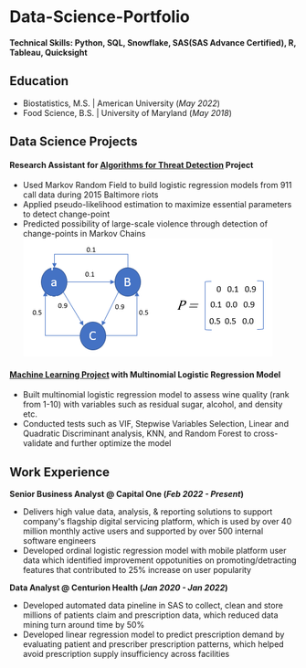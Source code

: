# Data-Science-Portfolio
#### Technical Skills: Python, SQL, Snowflake, SAS(SAS Advance Certified), R, Tableau, Quicksight

## Education
- Biostatistics, M.S. | American University (_May 2022_)
- Food Science, B.S. | University of Maryland (_May 2018_)
  
## Data Science Projects
#### Research Assistant for [Algorithms for Threat Detection](https://new.nsf.gov/funding/opportunities/algorithms-threat-detection-atd) Project
-	Used Markov Random Field to build logistic regression models from 911 call data during 2015 Baltimore riots
-	Applied pseudo-likelihood estimation to maximize essential parameters to detect change-point 
-	Predicted possibility of large-scale violence through detection of change-points in Markov Chains
![Markov Chain](/assets/markov-chain2.jpg)

#### [Machine Learning Project]() with Multinomial Logistic Regression Model
- Built multinomial logistic regression model to assess wine quality (rank from 1-10) with variables such as residual sugar, alcohol, and density etc.
- Conducted tests such as VIF, Stepwise Variables Selection, Linear and Quadratic Discriminant analysis, KNN, and Random Forest to cross-validate and further optimize the model


## Work Experience
**Senior Business Analyst @ Capital One (_Feb 2022 - Present_)**
- Delivers high value data, analysis, & reporting solutions to support company's flagship digital servicing platform, which is used by over 40 million monthly active users and supported by over 500 internal software engineers
- Developed ordinal logistic regression model with mobile platform user data which identified improvement oppotunities on promoting/detracting features that contributed to 25% increase on user popularity
  
**Data Analyst @ Centurion Health (_Jan 2020 - Jan 2022_)**
- Developed automated data pineline in SAS to collect, clean and store millions of patients claim and prescription data, which reduced data mining turn around time by 50%
- Developed linear regression model to predict prescription demand by evaluating patient and prescriber prescription patterns, which helped avoid prescription supply insufficiency across facilities
  

